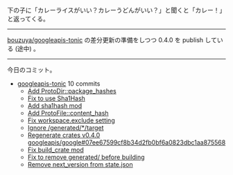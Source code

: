 下の子に「カレーライスがいい？カレーうどんがいい？」と聞くと「カレー！」と返ってくる。

---

[bouzuya/googleapis-tonic] の差分更新の準備をしつつ 0.4.0 を publish している (途中) 。

---

今日のコミット。

- [googleapis-tonic](https://github.com/bouzuya/googleapis-tonic) 10 commits
  - [Add ProtoDir::package_hashes](https://github.com/bouzuya/googleapis-tonic/commit/61ad50357ab6ea2d20b32b92728e8de40a19091c)
  - [Fix to use Sha1Hash](https://github.com/bouzuya/googleapis-tonic/commit/cbb3f6842aa4e5b6617c819e4f400d985a637ed7)
  - [Add sha1hash mod](https://github.com/bouzuya/googleapis-tonic/commit/bbcba8fc62262369e5e82697e48d80355d1f0611)
  - [Add ProtoFile::content_hash](https://github.com/bouzuya/googleapis-tonic/commit/b055ef6c7a74ea9378cd4b7f13ba0ab36bcc403d)
  - [Fix workspace.exclude setting](https://github.com/bouzuya/googleapis-tonic/commit/00da235b8fc16783ca4988916762b69c5cf0dc44)
  - [Ignore /generated/*/target](https://github.com/bouzuya/googleapis-tonic/commit/0b0caddd6701e7c9c04b12247647218d0a9fa6b7)
  - [Regenerate crates v0.4.0 googleapis/google#07ee67599cf8b34d2fb0bf6a0823dbc1aa875568](https://github.com/bouzuya/googleapis-tonic/commit/2d0cf314202f5101bc681d9454ed6923fe6638e1)
  - [Fix build_crate mod](https://github.com/bouzuya/googleapis-tonic/commit/799ec74a42d3388a29690b393fa983c645fd3464)
  - [Fix to remove generated/ before building](https://github.com/bouzuya/googleapis-tonic/commit/4dfe6d908f52f77df946f44a03c1a45b3d3c580e)
  - [Remove next_version from state.json](https://github.com/bouzuya/googleapis-tonic/commit/70cbabb8b9d8f95df942965c1dd9a63c55ffc91e)

[bouzuya/googleapis-tonic]: https://github.com/bouzuya/googleapis-tonic

